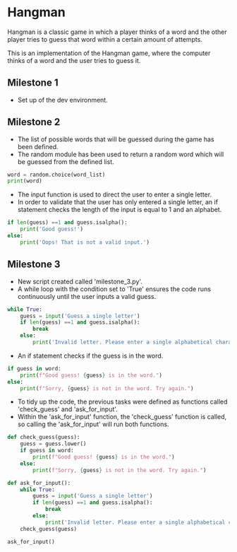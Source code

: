 # Hangman
Hangman is a classic game in which a player thinks of a word and the other player tries to guess that word within a certain amount of attempts.

This is an implementation of the Hangman game, where the computer thinks of a word and the user tries to guess it.

## Milestone 1

- Set up of the dev environment.

## Milestone 2

- The list of possible words that will be guessed during the game has been defined.
- The random module has been used to return a random word which will be guessed from the defined list.

```python
word = random.choice(word_list)
print(word)
```

- The input function is used to direct the user to enter a single letter.
- In order to validate that the user has only entered a single letter, an if statement checks the length of the input is equal to 1 and an alphabet.

```python
if len(guess) ==1 and guess.isalpha():
    print('Good guess!')
else:
    print('Oops! That is not a valid input.')
```

## Milestone 3

- New script created called 'milestone_3.py'.
- A while loop with the condition set to 'True' ensures the code runs continuously until the user inputs a valid guess.

```python
while True:
    guess = input('Guess a single letter')
    if len(guess) ==1 and guess.isalpha():
        break
    else:
        print('Invalid letter. Please enter a single alphabetical character.')
```

- An if statement checks if the guess is in the word.

```python
if guess in word:
    print(f"Good guess! {guess} is in the word.")
else:
    print(f"Sorry, {guess} is not in the word. Try again.")
```

- To tidy up the code, the previous tasks were defined as functions called 'check_guess' and 'ask_for_input'.
- Within the 'ask_for_input' function, the 'check_guess' function is called, so calling the 'ask_for_input' will run both functions.

```python
def check_guess(guess):
    guess = guess.lower()
    if guess in word:
        print(f"Good guess! {guess} is in the word.")
    else:
        print(f"Sorry, {guess} is not in the word. Try again.")

def ask_for_input():
    while True:
        guess = input('Guess a single letter')
        if len(guess) ==1 and guess.isalpha():
            break
        else:
            print('Invalid letter. Please enter a single alphabetical character.')
    check_guess(guess)

ask_for_input()
```